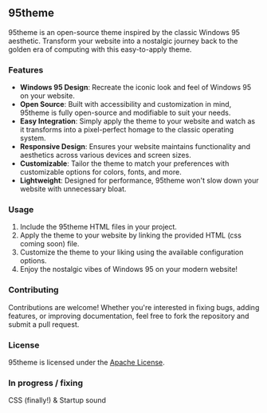## 95theme

95theme is an open-source theme inspired by the classic Windows 95 aesthetic. Transform your website into a nostalgic journey back to the golden era of computing with this easy-to-apply theme.

### Features

- **Windows 95 Design**: Recreate the iconic look and feel of Windows 95 on your website.
- **Open Source**: Built with accessibility and customization in mind, 95theme is fully open-source and modifiable to suit your needs.
- **Easy Integration**: Simply apply the theme to your website and watch as it transforms into a pixel-perfect homage to the classic operating system.
- **Responsive Design**: Ensures your website maintains functionality and aesthetics across various devices and screen sizes.
- **Customizable**: Tailor the theme to match your preferences with customizable options for colors, fonts, and more.
- **Lightweight**: Designed for performance, 95theme won't slow down your website with unnecessary bloat.

### Usage

1. Include the 95theme HTML files in your project.
2. Apply the theme to your website by linking the provided HTML (css coming soon) file.
3. Customize the theme to your liking using the available configuration options.
4. Enjoy the nostalgic vibes of Windows 95 on your modern website!

### Contributing

Contributions are welcome! Whether you're interested in fixing bugs, adding features, or improving documentation, feel free to fork the repository and submit a pull request.

### License

95theme is licensed under the [Apache License](LICENSE).


### In progress / fixing
CSS (finally!)
& Startup sound
